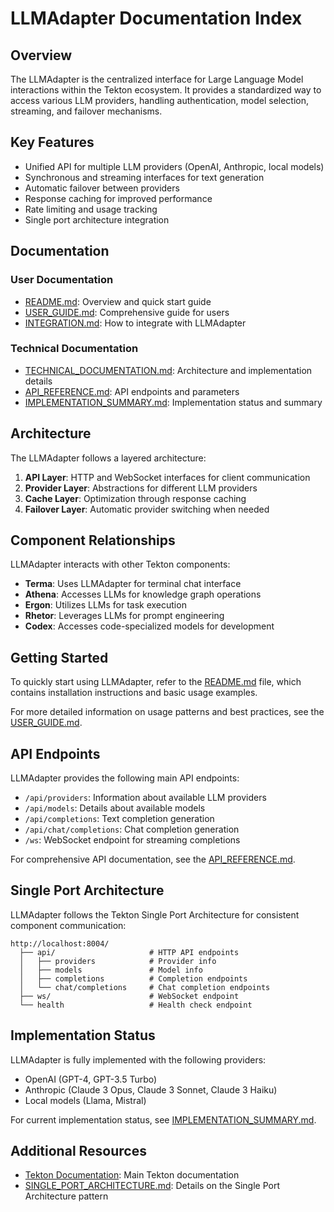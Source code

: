 # LLMAdapter Documentation Index

## Overview

The LLMAdapter is the centralized interface for Large Language Model interactions within the Tekton ecosystem. It provides a standardized way to access various LLM providers, handling authentication, model selection, streaming, and failover mechanisms.

## Key Features

- Unified API for multiple LLM providers (OpenAI, Anthropic, local models)
- Synchronous and streaming interfaces for text generation
- Automatic failover between providers
- Response caching for improved performance
- Rate limiting and usage tracking
- Single port architecture integration

## Documentation

### User Documentation

- [README.md](./README.md): Overview and quick start guide
- [USER_GUIDE.md](./USER_GUIDE.md): Comprehensive guide for users
- [INTEGRATION.md](./INTEGRATION.md): How to integrate with LLMAdapter

### Technical Documentation

- [TECHNICAL_DOCUMENTATION.md](./TECHNICAL_DOCUMENTATION.md): Architecture and implementation details
- [API_REFERENCE.md](./API_REFERENCE.md): API endpoints and parameters
- [IMPLEMENTATION_SUMMARY.md](./IMPLEMENTATION_SUMMARY.md): Implementation status and summary

## Architecture

The LLMAdapter follows a layered architecture:

1. **API Layer**: HTTP and WebSocket interfaces for client communication
2. **Provider Layer**: Abstractions for different LLM providers
3. **Cache Layer**: Optimization through response caching
4. **Failover Layer**: Automatic provider switching when needed

## Component Relationships

LLMAdapter interacts with other Tekton components:

- **Terma**: Uses LLMAdapter for terminal chat interface
- **Athena**: Accesses LLMs for knowledge graph operations
- **Ergon**: Utilizes LLMs for task execution
- **Rhetor**: Leverages LLMs for prompt engineering
- **Codex**: Accesses code-specialized models for development

## Getting Started

To quickly start using LLMAdapter, refer to the [README.md](./README.md) file, which contains installation instructions and basic usage examples.

For more detailed information on usage patterns and best practices, see the [USER_GUIDE.md](./USER_GUIDE.md).

## API Endpoints

LLMAdapter provides the following main API endpoints:

- `/api/providers`: Information about available LLM providers
- `/api/models`: Details about available models
- `/api/completions`: Text completion generation
- `/api/chat/completions`: Chat completion generation
- `/ws`: WebSocket endpoint for streaming completions

For comprehensive API documentation, see the [API_REFERENCE.md](./API_REFERENCE.md).

## Single Port Architecture

LLMAdapter follows the Tekton Single Port Architecture for consistent component communication:

```
http://localhost:8004/
  ├── api/                     # HTTP API endpoints
  │   ├── providers            # Provider info
  │   ├── models               # Model info
  │   ├── completions          # Completion endpoints
  │   └── chat/completions     # Chat completion endpoints
  ├── ws/                      # WebSocket endpoint
  └── health                   # Health check endpoint
```

## Implementation Status

LLMAdapter is fully implemented with the following providers:

- OpenAI (GPT-4, GPT-3.5 Turbo)
- Anthropic (Claude 3 Opus, Claude 3 Sonnet, Claude 3 Haiku)
- Local models (Llama, Mistral)

For current implementation status, see [IMPLEMENTATION_SUMMARY.md](./IMPLEMENTATION_SUMMARY.md).

## Additional Resources

- [Tekton Documentation](../../README.md): Main Tekton documentation
- [SINGLE_PORT_ARCHITECTURE.md](../../docs/SINGLE_PORT_ARCHITECTURE.md): Details on the Single Port Architecture pattern